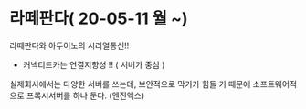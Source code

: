 # 라떼판다( 20-05-11 월 ~)

라떼판다와 아두이노의 시리얼통신!!

- 커넥티드카는 연결지향성 !! ( 서버가 중심 )



실제회사에서는 다양한 서버를 쓰는데, 보안적으로 막기가 힘들 기 때문에 소프트웨어적으로 프록시서버를 하나 둔다. (엔진엑스)

